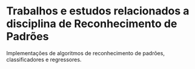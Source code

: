 # Trabalhos e estudos relacionados a disciplina de Reconhecimento de Padrões

Implementações de algoritmos de reconhecimento de padrões, classificadores e regressores.
